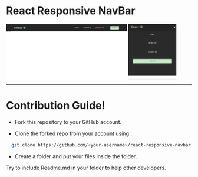 # React Responsive NavBar

<div>
<img src="/src/1.png" align="center" height="150" alt="pic-1">
<img src="/src/3.png" align="center"  height="150"  alt="pic-3">
</div>

---

# Contribution Guide!

- Fork this repository to your GitHub account.

- Clone the forked repo from your account using :

```bash
  git clone https://github.com/<your-username>/react-responsive-navbar.git
```

- Create a folder and put your files inside the folder.

Try to include Readme.md in your folder to help other developers.
